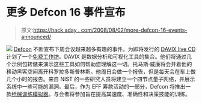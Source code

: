 # 更多 Defcon 16 事件宣布

> 原文:[https://hack aday . com/2008/08/02/more-defcon-16-events-announced/](https://hackaday.com/2008/08/02/more-defcon-16-events-announced/)

![](../Images/c140f0c5e1bab2502e5a1b1ea37cec60.png)
[Defcon](http://www.mahalo.com/Defcon) 不断宣布下周会议越来越多有趣的事件。为即将发行的 [DAVIX live CD](http://www.secviz.org/node/89) 计划了一个[免费工作坊](https://forum.defcon.org/showthread.php?s=af35abef67e424a943fbafe2c33d4b96&t=9339)。DAVIX 是数据分析和可视化工具的集合。他们将通过几个示例包转储来演示这些工具如何帮助您理解这一切。托马斯·威廉将会开着他的移动黑客空间离开科罗拉多斯普林斯。他周日会做一个报告，但是每天会在车上做几个小时的报告。来自 NIST 的一些研究人员将建立一个四节点量子网络，并展示系统中一些可能的漏洞。最后，作为 EFF 筹款活动的一部分，Defcon 将推出一款[枪械训练模拟器](https://forum.defcon.org/showthread.php?t=9675)。与会者将参加旨在提高其速度、准确性和决策技能的训练。